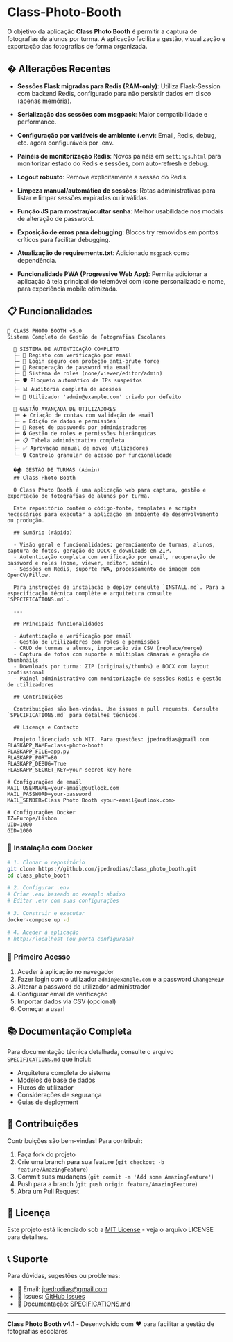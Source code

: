 # Class-Photo-Booth
O objetivo da aplicação **Class Photo Booth** é permitir a captura de fotografias de alunos por turma. A aplicação facilita a gestão, visualização e exportação das fotografias de forma organizada.

## � Alterações Recentes

- **Sessões Flask migradas para Redis (RAM-only)**: Utiliza Flask-Session com backend Redis, configurado para não persistir dados em disco (apenas memória).
- **Serialização das sessões com msgpack**: Maior compatibilidade e performance.
- **Configuração por variáveis de ambiente (.env)**: Email, Redis, debug, etc. agora configuráveis por .env.
- **Painéis de monitorização Redis**: Novos painéis em `settings.html` para monitorizar estado do Redis e sessões, com auto-refresh e debug.
- **Logout robusto**: Remove explicitamente a sessão do Redis.
- **Limpeza manual/automática de sessões**: Rotas administrativas para listar e limpar sessões expiradas ou inválidas.
- **Função JS para mostrar/ocultar senha**: Melhor usabilidade nos modais de alteração de password.
- **Exposição de erros para debugging**: Blocos try removidos em pontos críticos para facilitar debugging.
- **Atualização de requirements.txt**: Adicionado `msgpack` como dependência.

- **Funcionalidade PWA (Progressive Web App)**: Permite adicionar a aplicação à tela principal do telemóvel com ícone personalizado e nome, para experiência mobile otimizada.

## 📋 Funcionalidades
```
📸 CLASS PHOTO BOOTH v5.0
Sistema Completo de Gestão de Fotografias Escolares

  🔐 SISTEMA DE AUTENTICAÇÃO COMPLETO
  ├─ 📧 Registo com verificação por email
  ├─ 🔑 Login seguro com proteção anti-brute force
  ├─ 🔄 Recuperação de password via email
  ├─ 👥 Sistema de roles (none/viewer/editor/admin)
  ├─ 🛡️ Bloqueio automático de IPs suspeitos
  ├─ 📊 Auditoria completa de acessos
  └─ 👤 Utilizador 'admin@example.com' criado por defeito

  👤 GESTÃO AVANÇADA DE UTILIZADORES
  ├─ ➕ Criação de contas com validação de email
  ├─ ✏️ Edição de dados e permissões
  ├─ 🔑 Reset de passwords por administradores
  ├─ � Gestão de roles e permissões hierárquicas
  ├─ 📋 Tabela administrativa completa
  ├─ ✅ Aprovação manual de novos utilizadores
  └─ 🔒 Controlo granular de acesso por funcionalidade

  �🏠 GESTÃO DE TURMAS (Admin)
  ## Class Photo Booth

  O Class Photo Booth é uma aplicação web para captura, gestão e exportação de fotografias de alunos por turma.

  Este repositório contém o código-fonte, templates e scripts necessários para executar a aplicação em ambiente de desenvolvimento ou produção.

  ## Sumário (rápido)

  - Visão geral e funcionalidades: gerenciamento de turmas, alunos, captura de fotos, geração de DOCX e downloads em ZIP.
  - Autenticação completa com verificação por email, recuperação de password e roles (none, viewer, editor, admin).
  - Sessões em Redis, suporte PWA, processamento de imagem com OpenCV/Pillow.

  Para instruções de instalação e deploy consulte `INSTALL.md`. Para a especificação técnica complète e arquitetura consulte `SPECIFICATIONS.md`.

  ---

  ## Principais funcionalidades

  - Autenticação e verificação por email
  - Gestão de utilizadores com roles e permissões
  - CRUD de turmas e alunos, importação via CSV (replace/merge)
  - Captura de fotos com suporte a múltiplas câmaras e geração de thumbnails
  - Downloads por turma: ZIP (originais/thumbs) e DOCX com layout profissional
  - Painel administrativo com monitorização de sessões Redis e gestão de utilizadores

  ## Contribuições

  Contribuições são bem-vindas. Use issues e pull requests. Consulte `SPECIFICATIONS.md` para detalhes técnicos.

  ## Licença e Contacto

  Projeto licenciado sob MIT. Para questões: jpedrodias@gmail.com
FLASKAPP_NAME=class-photo-booth
FLASKAPP_FILE=app.py
FLASKAPP_PORT=80
FLASKAPP_DEBUG=True
FLASKAPP_SECRET_KEY=your-secret-key-here

# Configurações de email
MAIL_USERNAME=your-email@outlook.com
MAIL_PASSWORD=your-password
MAIL_SENDER=Class Photo Booth <your-email@outlook.com>

# Configurações Docker
TZ=Europe/Lisbon
UID=1000
GID=1000
```

### 🐳 **Instalação com Docker**
```bash
# 1. Clonar o repositório
git clone https://github.com/jpedrodias/class_photo_booth.git
cd class_photo_booth

# 2. Configurar .env
# Criar .env baseado no exemplo abaixo
# Editar .env com suas configurações

# 3. Construir e executar
docker-compose up -d

# 4. Aceder à aplicação
# http://localhost (ou porta configurada)
```

### 🔧 **Primeiro Acesso**
1. Aceder à aplicação no navegador
2. Fazer login com o utilizador `admin@example.com` e a password `ChangeMe1#`
3. Alterar a password do utilizador administrador
4. Configurar email de verificação
5. Importar dados via CSV (opcional)
6. Começar a usar!

## 📚 Documentação Completa

Para documentação técnica detalhada, consulte o arquivo [`SPECIFICATIONS.md`](SPECIFICATIONS.md) que inclui:
- Arquitetura completa do sistema
- Modelos de base de dados
- Fluxos de utilizador
- Considerações de segurança
- Guias de deployment

## 🤝 Contribuições

Contribuições são bem-vindas! Para contribuir:

1. Faça fork do projeto
2. Crie uma branch para sua feature (`git checkout -b feature/AmazingFeature`)
3. Commit suas mudanças (`git commit -m 'Add some AmazingFeature'`)
4. Push para a branch (`git push origin feature/AmazingFeature`)
5. Abra um Pull Request

## 📄 Licença

Este projeto está licenciado sob a [MIT License](LICENSE) - veja o arquivo LICENSE para detalhes.

## 📞 Suporte

Para dúvidas, sugestões ou problemas:
- 📧 Email: jpedrodias@gmail.com
- 🐛 Issues: [GitHub Issues](https://github.com/jpedrodias/class_photo_booth/issues)
- 📖 Documentação: [SPECIFICATIONS.md](SPECIFICATIONS.md)

---

**Class Photo Booth v4.1** - Desenvolvido com ❤️ para facilitar a gestão de fotografias escolares
```
